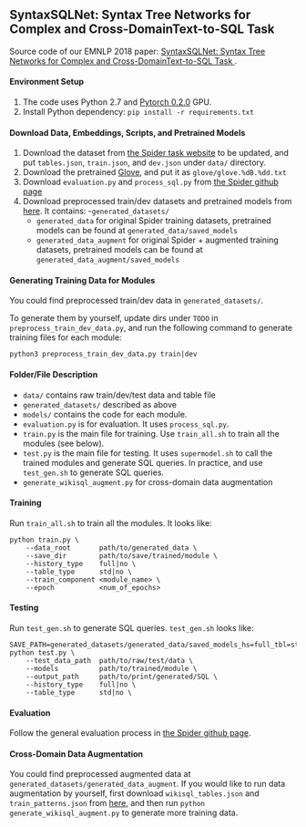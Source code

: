 ## SyntaxSQLNet: Syntax Tree Networks for Complex and Cross-DomainText-to-SQL Task

Source code of our EMNLP 2018 paper: [SyntaxSQLNet: Syntax Tree Networks for Complex and Cross-DomainText-to-SQL Task
](https://arxiv.org/abs/1810.05237).

#### Environment Setup

1. The code uses Python 2.7 and [Pytorch 0.2.0](https://pytorch.org/previous-versions/) GPU.
2. Install Python dependency: `pip install -r requirements.txt`

#### Download Data, Embeddings, Scripts, and Pretrained Models
1. Download the dataset from [the Spider task website](https://yale-lily.github.io/spider) to be updated, and put `tables.json`, `train.json`, and `dev.json` under `data/` directory.
2. Download the pretrained [Glove](https://nlp.stanford.edu/data/wordvecs/glove.42B.300d.zip), and put it as `glove/glove.%dB.%dd.txt`
3. Download `evaluation.py` and `process_sql.py` from [the Spider github page](https://github.com/taoyds/spider)
4. Download preprocessed train/dev datasets and pretrained models from [here](https://drive.google.com/file/d/1FHEcceYuf__PLhtD5QzJvexM7SNGnoBu/view?usp=sharing). It contains: 
   -`generated_datasets/`
    - ``generated_data`` for original Spider training datasets, pretrained models can be found at `generated_data/saved_models`
    - ``generated_data_augment`` for original Spider + augmented training datasets, pretrained models can be found at `generated_data_augment/saved_models`

#### Generating Training Data for Modules
You could find preprocessed train/dev data in ``generated_datasets/``.

To generate them by yourself, update dirs under `TODO` in `preprocess_train_dev_data.py`, and run the following command to generate training files for each module:
```
python3 preprocess_train_dev_data.py train|dev
```

#### Folder/File Description
- ``data/`` contains raw train/dev/test data and table file
- ``generated_datasets/`` described as above
- ``models/`` contains the code for each module.
- ``evaluation.py`` is for evaluation. It uses ``process_sql.py``.
- ``train.py`` is the main file for training. Use ``train_all.sh`` to train all the modules (see below).
- ``test.py`` is the main file for testing. It uses ``supermodel.sh`` to call the trained modules and generate SQL queries. In practice, and use ``test_gen.sh`` to generate SQL queries.
- `generate_wikisql_augment.py` for cross-domain data augmentation


#### Training
Run ``train_all.sh`` to train all the modules.
It looks like:
```
python train.py \
    --data_root       path/to/generated_data \
    --save_dir        path/to/save/trained/module \
    --history_type    full|no \
    --table_type      std|no \
    --train_component <module_name> \
    --epoch           <num_of_epochs>
```

#### Testing
Run ``test_gen.sh`` to generate SQL queries.
``test_gen.sh`` looks like:
```
SAVE_PATH=generated_datasets/generated_data/saved_models_hs=full_tbl=std
python test.py \
    --test_data_path  path/to/raw/test/data \
    --models          path/to/trained/module \
    --output_path     path/to/print/generated/SQL \
    --history_type    full|no \
    --table_type      std|no \
```

#### Evaluation
Follow the general evaluation process in [the Spider github page](https://github.com/taoyds/spider).

#### Cross-Domain Data Augmentation
You could find preprocessed augmented data at `generated_datasets/generated_data_augment`. If you would like to run data augmentation by yourself, first download `wikisql_tables.json` and `train_patterns.json` from [here](https://drive.google.com/file/d/1DZCITYsy9oXjayY1I2e4Wk1nfxUa_oiG/view?usp=sharing), and then run ```python generate_wikisql_augment.py``` to generate more training data.

